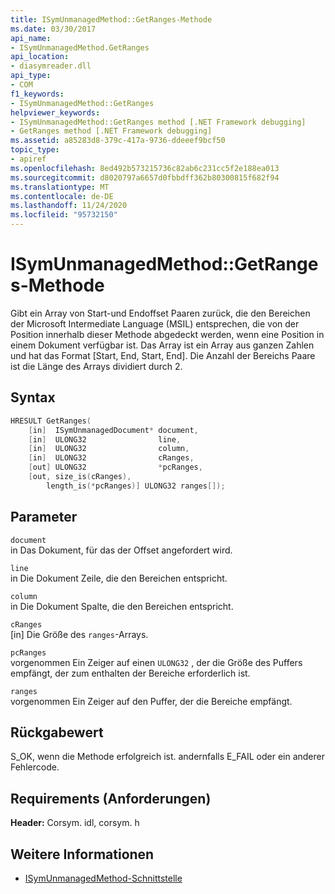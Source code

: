 ```yaml
---
title: ISymUnmanagedMethod::GetRanges-Methode
ms.date: 03/30/2017
api_name:
- ISymUnmanagedMethod.GetRanges
api_location:
- diasymreader.dll
api_type:
- COM
f1_keywords:
- ISymUnmanagedMethod::GetRanges
helpviewer_keywords:
- ISymUnmanagedMethod::GetRanges method [.NET Framework debugging]
- GetRanges method [.NET Framework debugging]
ms.assetid: a85283d8-379c-417a-9736-ddeeef9bcf50
topic_type:
- apiref
ms.openlocfilehash: 8ed492b573215736c82ab6c231cc5f2e188ea013
ms.sourcegitcommit: d8020797a6657d0fbbdff362b80300815f682f94
ms.translationtype: MT
ms.contentlocale: de-DE
ms.lasthandoff: 11/24/2020
ms.locfileid: "95732150"
---
```

# <a name="isymunmanagedmethodgetranges-method"></a>ISymUnmanagedMethod::GetRanges-Methode

Gibt ein Array von Start-und Endoffset Paaren zurück, die den Bereichen der Microsoft Intermediate Language (MSIL) entsprechen, die von der Position innerhalb dieser Methode abgedeckt werden, wenn eine Position in einem Dokument verfügbar ist. Das Array ist ein Array aus ganzen Zahlen und hat das Format [Start, End, Start, End]. Die Anzahl der Bereichs Paare ist die Länge des Arrays dividiert durch 2.  
  
## <a name="syntax"></a>Syntax  
  
```cpp  
HRESULT GetRanges(  
    [in]  ISymUnmanagedDocument* document,  
    [in]  ULONG32                line,  
    [in]  ULONG32                column,  
    [in]  ULONG32                cRanges,  
    [out] ULONG32                *pcRanges,  
    [out, size_is(cRanges),  
        length_is(*pcRanges)] ULONG32 ranges[]);  
```  
  
## <a name="parameters"></a>Parameter  

 `document`  
 in Das Dokument, für das der Offset angefordert wird.  
  
 `line`  
 in Die Dokument Zeile, die den Bereichen entspricht.  
  
 `column`  
 in Die Dokument Spalte, die den Bereichen entspricht.  
  
 `cRanges`  
 [in] Die Größe des `ranges`-Arrays.  
  
 `pcRanges`  
 vorgenommen Ein Zeiger auf einen `ULONG32` , der die Größe des Puffers empfängt, der zum enthalten der Bereiche erforderlich ist.  
  
 `ranges`  
 vorgenommen Ein Zeiger auf den Puffer, der die Bereiche empfängt.  
  
## <a name="return-value"></a>Rückgabewert  

 S_OK, wenn die Methode erfolgreich ist. andernfalls E_FAIL oder ein anderer Fehlercode.  
  
## <a name="requirements"></a>Requirements (Anforderungen)  

 **Header:** Corsym. idl, corsym. h  
  
## <a name="see-also"></a>Weitere Informationen

- [ISymUnmanagedMethod-Schnittstelle](isymunmanagedmethod-interface.md)
